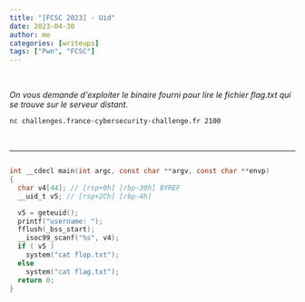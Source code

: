 ```yaml
---
title: "[FCSC 2023] - Uid"
date: 2023-04-30
author: me
categories: [writeups]
tags: ["Pwn", "FCSC"]
---
```


<link rel="stylesheet" href="https://cdnjs.cloudflare.com/ajax/libs/font-awesome/5.15.2/css/all.min.css">
<link rel="stylesheet" href="/assets/css/lil-bootstrap.css">
<script src="https://code.jquery.com/jquery-3.6.0.min.js"></script>

<br>

*On vous demande d'exploiter le binaire fourni pour lire le fichier flag.txt qui se trouve sur le serveur distant.*

`nc challenges.france-cybersecurity-challenge.fr 2100`

<br>

_____________________________________________________

```c

int __cdecl main(int argc, const char **argv, const char **envp)
{
  char v4[44]; // [rsp+0h] [rbp-30h] BYREF
  __uid_t v5; // [rsp+2Ch] [rbp-4h]

  v5 = geteuid();
  printf("username: ");
  fflush(_bss_start);
  __isoc99_scanf("%s", v4);
  if ( v5 )
    system("cat flop.txt");
  else
    system("cat flag.txt");
  return 0;
}

```